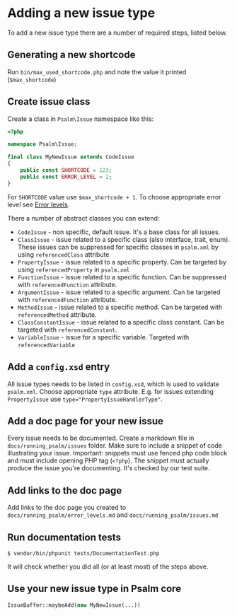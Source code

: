 # Adding a new issue type

To add a new issue type there are a number of required steps, listed below.

## Generating a new shortcode

Run `bin/max_used_shortcode.php` and note the value it printed (`$max_shortcode`)

## Create issue class

Create a class in `Psalm\Issue` namespace like this:

```php
<?php

namespace Psalm\Issue;

final class MyNewIssue extends CodeIssue 
{
    public const SHORTCODE = 123;
    public const ERROR_LEVEL = 2;
}
```

For `SHORTCODE` value use `$max_shortcode + 1`. To choose appropriate error level see [Error levels](../running_psalm/error_levels.md).

There a number of abstract classes you can extend:

* `CodeIssue` - non specific, default issue. It's a base class for all issues.
* `ClassIssue` - issue related to a specific class (also interface, trait, enum). These issues can be suppressed for specific classes in `psalm.xml` by using `referencedClass` attribute
* `PropertyIssue` - issue related to a specific property. Can be targeted by using `referencedProperty` in `psalm.xml`
* `FunctionIssue` - issue related to a specific function. Can be suppressed with `referencedFunction` attribute.
* `ArgumentIssue` - issue related to a specific argument. Can be targeted with `referencedFunction` attribute.
* `MethodIssue` - issue related to a specific method. Can be targeted with `referencedMethod` attribute.
* `ClassConstantIssue` - issue related to a specific class constant. Can be targeted with `referencedConstant`.
* `VariableIssue` - issue for a specific variable. Targeted with `referencedVariable`

## Add a `config.xsd` entry

All issue types needs to be listed in `config.xsd`, which is used to validate `psalm.xml`. Choose appropriate `type` attribute. E.g. for issues extending `PropertyIssue` use `type="PropertyIssueHandlerType"`.

## Add a doc page for your new issue

Every issue needs to be documented. Create a markdown file in `docs/running_psalm/issues` folder. Make sure to include a snippet of code illustrating your issue. Important: snippets must use fenced php code block and must include opening PHP tag (`<?php`). The snippet must actually produce the issue you're documenting. It's checked by our test suite.

## Add links to the doc page

Add links to the doc page you created to `docs/running_psalm/error_levels.md` and `docs/running_psalm/issues.md`

## Run documentation tests

```
$ vendor/bin/phpunit tests/DocumentationTest.php
```

It will check whether you did all (or at least most) of the steps above.

## Use your new issue type in Psalm core

```php
IssueBuffer::maybeAdd(new MyNewIssue(...))
```
